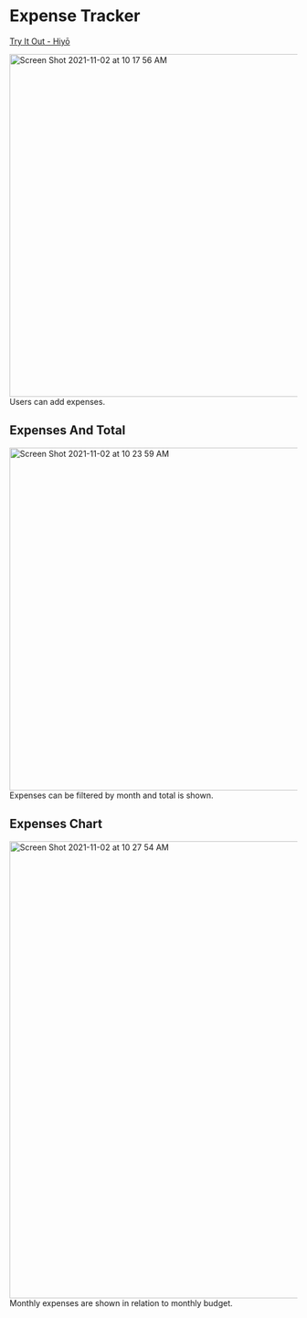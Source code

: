 # Expense Tracker 
[Try It Out - Hiyō](https://wizardly-galileo-d29db9.netlify.app/)

<img width="600" alt="Screen Shot 2021-11-02 at 10 17 56 AM" src="https://user-images.githubusercontent.com/69613439/139913874-5f040bba-9ae2-4c91-bbb8-29a2c81f4b83.png"/>
Users can add expenses.

## Expenses And Total
<img width="600" alt="Screen Shot 2021-11-02 at 10 23 59 AM" src="https://user-images.githubusercontent.com/69613439/139914801-672e09a5-c757-4422-be28-c1383655a1fd.png"/>
Expenses can be filtered by month and total is shown. 

## Expenses Chart
<img width="800" alt="Screen Shot 2021-11-02 at 10 27 54 AM" src="https://user-images.githubusercontent.com/69613439/139915440-22469dab-139d-4ce7-a687-67c406cf64a5.png"/>
Monthly expenses are shown in relation to monthly budget. 
